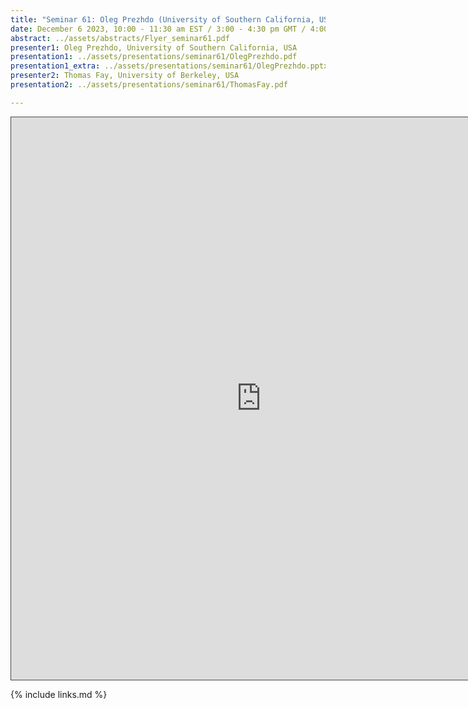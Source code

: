 ```yaml
---
title: "Seminar 61: Oleg Prezhdo (University of Southern California, USA) and Thomas Fay (University of Berkeley, USA)"
date: December 6 2023, 10:00 - 11:30 am EST / 3:00 - 4:30 pm GMT / 4:00 - 5:30 CET, Paris / 10:00 pm - 11:30 pm CST Beijing
abstract: ../assets/abstracts/Flyer_seminar61.pdf
presenter1: Oleg Prezhdo, University of Southern California, USA
presentation1: ../assets/presentations/seminar61/OlegPrezhdo.pdf
presentation1_extra: ../assets/presentations/seminar61/OlegPrezhdo.pptx
presenter2: Thomas Fay, University of Berkeley, USA
presentation2: ../assets/presentations/seminar61/ThomasFay.pdf

---
```



<iframe src="https://ub.hosted.panopto.com/Panopto/Pages/Embed.aspx?id=a06417aa-d1bf-4453-9bbd-b0d0011a1fcb
&autoplay=false&offerviewer=true&showtitle=true&showbrand=true&captions=false&interactivity=all" height="900" width="800" 
style="border: 1px solid #464646;" allowfullscreen allow="autoplay" aria-label="Panopto Embedded Video Player"></iframe>


{% include links.md %}

